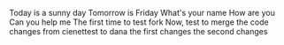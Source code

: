 Today is a sunny day
Tomorrow is Friday
What's your name
How are you
Can you help me
The first time to test fork 
Now, test to merge the code changes from cienettest to dana
the first changes
the second changes
